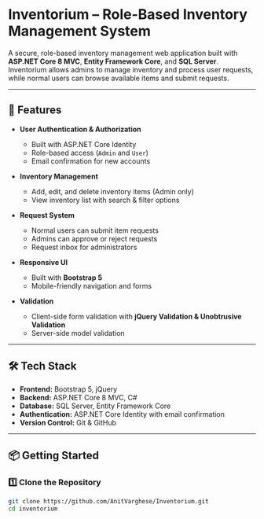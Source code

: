 # Inventorium – Role-Based Inventory Management System

A secure, role-based inventory management web application built with **ASP.NET Core 8 MVC**, **Entity Framework Core**, and **SQL Server**.  
Inventorium allows admins to manage inventory and process user requests, while normal users can browse available items and submit requests.

---

## 🚀 Features

- **User Authentication & Authorization**
  - Built with ASP.NET Core Identity
  - Role-based access (`Admin` and `User`)
  - Email confirmation for new accounts

- **Inventory Management**
  - Add, edit, and delete inventory items (Admin only)
  - View inventory list with search & filter options

- **Request System**
  - Normal users can submit item requests
  - Admins can approve or reject requests
  - Request inbox for administrators

- **Responsive UI**
  - Built with **Bootstrap 5**
  - Mobile-friendly navigation and forms

- **Validation**
  - Client-side form validation with **jQuery Validation & Unobtrusive Validation**
  - Server-side model validation

---

## 🛠 Tech Stack

- **Frontend:** Bootstrap 5, jQuery
- **Backend:** ASP.NET Core 8 MVC, C#
- **Database:** SQL Server, Entity Framework Core
- **Authentication:** ASP.NET Core Identity with email confirmation
- **Version Control:** Git & GitHub

---

## 📦 Getting Started

### 1️⃣ Clone the Repository
```bash
git clone https://github.com/AnitVarghese/Inventorium.git
cd inventorium
